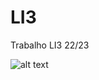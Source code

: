 # LI3
Trabalho LI3 22/23

![alt text](https://cdn.downtoearth.org.in/library/large/2019-03-07/0.69106500_1551952109_fart.jpg)
